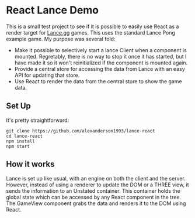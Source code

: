 # React Lance Demo

This is a small test project to see if it is possible to easily use React as a
render target for [Lance.gg](http://lance.gg) games. This uses the standard
Lance Pong example game. My purpose was several fold:

- Make it possible to selectively start a lance Client when a component is
  mounted. Regretably, there is no way to stop it once it has started, but I
  have made it so it won't reinitialized if the component is mounted again.
- Provide a central store for accessing the data from Lance with an easy API for
  updating that store.
- Use React to render the data from the central store to show the game data.

## Set Up

It's pretty straightforward:

```
git clone https://github.com/alexanderson1993/lance-react
cd lance-react
npm install
npm start
```

## How it works

Lance is set up like usual, with an engine on both the client and the server.
However, instead of using a renderer to update the DOM or a THREE view, it sends
the information to an Unstated container. This container holds the global state
which can be accessed by any React component in the tree. The GameView component
grabs the data and renders it to the DOM using React.
